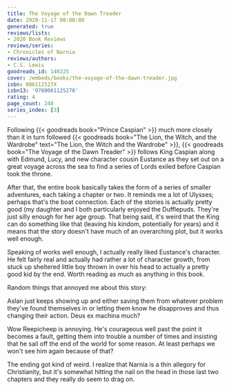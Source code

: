 ```yaml
---
title: The Voyage of the Dawn Treader
date: 2020-11-17 00:00:00
generated: true
reviews/lists:
- 2020 Book Reviews
reviews/series:
- Chronicles of Narnia
reviews/authors:
- C.S. Lewis
goodreads_id: 140225
cover: /embeds/books/the-voyage-of-the-dawn-treader.jpg
isbn: 006112527X
isbn13: '9780061125270'
rating: 4
page_count: 248
series_index: [3]
---
```

Following {{< goodreads book="Prince Caspian" >}} much more closely than it in turn followed {{< goodreads book="The Lion, the Witch, and the Wardrobe" text="The Lion, the Witch and the Wardrobe" >}}, {{< goodreads book="The Voyage of the Dawn Treader" >}} follows King Caspian along with Edmund, Lucy, and new character cousin Eustance as they set out on a great voyage across the sea to find a series of Lords exiled before Caspian took the throne.  

After that, the entire book basically takes the form of a series of smaller adventures, each taking a chapter or two. It reminds me a lot of Ulysses; perhaps that's the boat connection. Each of the stories is actually pretty good (my daughter and I both particularly enjoyed the Dufflepuds. They're just silly enough for her age group. That being said, it's weird that the King can do something like that (leaving his kindom, potentially for years) and it means that the story doesn't have much of an overarching plot, but it works well enough.  

<!--more-->

Speaking of works well enough, I actually really liked Eustance's character. He felt fairly real and actually had rather a lot of character growth, from stuck up sheltered little boy thrown in over his head to actually a pretty good kid by the end. Worth reading as much as anything in this book.  

Random things that annoyed me about this story:  

Aslan just keeps showing up and either saving them from whatever problem they've found themselves in or letting them know he disapproves and thus changing their action. Deus ex machina much?  

Wow Reepicheep is annoying. He's courageous well past the point it becomes a fault, getting them into trouble a number of times and insisting that he sail off the end of the world for some reason. At least perhaps we won't see him again because of that?  

The ending got kind of weird. I realize that Narnia is a thin allegory for Christianity, but it's somewhat hitting the nail on the head in those last two chapters and they really do seem to drag on.